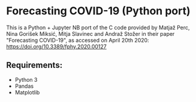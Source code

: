 # Forecasting COVID-19 (Python port)

This is a Python + Jupyter NB port of the C code provided by Matjaž Perc, Nina Gorišek Miksić, Mitja Slavinec and Andraž Stožer in their paper "Forecasting COVID-19", as accessed on April 20th 2020: https://doi.org/10.3389/fphy.2020.00127

## Requirements: 
- Python 3
- Pandas
- Matplotlib

